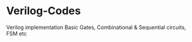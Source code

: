 # Verilog-Codes
Verilog implementation Basic Gates, Combinational &amp; Sequential circuits, FSM etc
